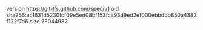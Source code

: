 version https://git-lfs.github.com/spec/v1
oid sha256:ac1631d5230fcf09e5ed08bf153fca93d9ed2ef000ebbdbb850a4382f122f7d6
size 23044982
